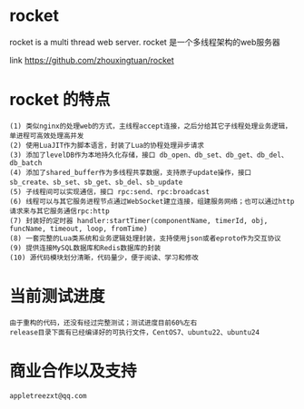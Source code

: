 # rocket
rocket is a multi thread web server.
rocket 是一个多线程架构的web服务器

link https://github.com/zhouxingtuan/rocket

# rocket 的特点
    (1) 类似nginx的处理web的方式，主线程accept连接，之后分给其它子线程处理业务逻辑，单进程可高效处理高并发
    (2) 使用LuaJIT作为脚本语言，封装了Lua的协程处理异步请求
    (3) 添加了levelDB作为本地持久化存储，接口 db_open、db_set、db_get、db_del、db_batch
    (4) 添加了shared_buffer作为多线程共享数据，支持原子update操作，接口 sb_create、sb_set、sb_get、sb_del、sb_update
    (5) 子线程间可以实现通信，接口 rpc:send、rpc:broadcast
    (6) 线程可以与其它服务进程节点通过WebSocket建立连接，组建服务网络；也可以通过http请求来与其它服务通信rpc:http
    (7) 封装好的定时器 handler:startTimer(componentName, timerId, obj, funcName, timeout, loop, fromTime)
    (8) 一套完整的Lua类系统和业务逻辑处理封装，支持使用json或者eproto作为交互协议
    (9) 提供连接MySQL数据库和Redis数据库的封装
    (10) 源代码模块划分清晰，代码量少，便于阅读、学习和修改

# 当前测试进度
    由于重构的代码，还没有经过完整测试；测试进度目前60%左右
    release目录下面有已经编译好的可执行文件，CentOS7、ubuntu22、ubuntu24

# 商业合作以及支持
    appletreezxt@qq.com

